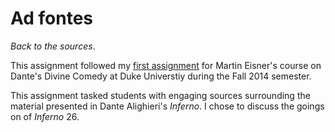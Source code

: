 # Ad fontes

*Back to the sources*.

This assignment followed my [first assignment](https://github.com/bmershon/inferno-translations) for Martin Eisner's course on Dante's Divine Comedy at Duke Universtiy during the Fall 2014 semester.

This assignment tasked students with engaging sources surrounding the material presented in Dante Alighieri's *Inferno*. I chose to discuss the goings on of *Inferno* 26.
